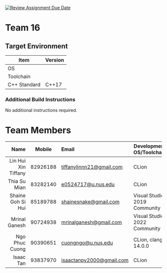 [![Review Assignment Due Date](https://classroom.github.com/assets/deadline-readme-button-24ddc0f5d75046c5622901739e7c5dd533143b0c8e959d652212380cedb1ea36.svg)](https://classroom.github.com/a/B246QqbV)
# Team 16

## Target Environment

Item | Version
-|-
OS |
Toolchain |
C++ Standard | C++17

### Additional Build Instructions

No additional instructions required.

# Team Members

Name | Mobile | Email | Development OS/Toolchain
-:|:-:|:-|-|
Lin Hui Xin Tiffany | 82926188 | tiffanylinnn21@gmail.com | CLion
Thia Su Mian | 83282140 | e0524717@u.nus.edu | CLion
Shaine Goh Si Hui | 85189788 | shainesnake@gmail.com | Visual Studio 2019 Community
Mrinal Ganesh | 90724938 | mrinalganesh@gmail.com | Visual Studio 2022 Community
Ngo Phuc Cuong | 90390651 | cuongngo@u.nus.edu | CLion, clang 14.0.0
Isaac Tan | 93837970 | isaactanpy2000@gmail.com | CLion 
